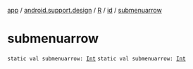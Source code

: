 [app](../../../index.md) / [android.support.design](../../index.md) / [R](../index.md) / [id](index.md) / [submenuarrow](.)

# submenuarrow

`static val submenuarrow: `[`Int`](https://kotlinlang.org/api/latest/jvm/stdlib/kotlin/-int/index.html)
`static val submenuarrow: `[`Int`](https://kotlinlang.org/api/latest/jvm/stdlib/kotlin/-int/index.html)